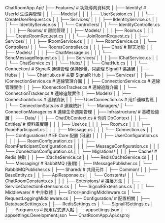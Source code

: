 ﻿ChatRoomApp.Api/
├── Features/                         # 功能導向資料夾
│   ├── Identity/                     # UserId 生成與管理
│   │   ├── Models/
│   │   │   ├── UserSession.cs
│   │   │   └── CreateUserRequest.cs
│   │   ├── Services/
│   │   │   ├── IIdentityService.cs
│   │   │   └── IdentityService.cs
│   │   └── Controllers/
│   │       └── IdentityController.cs
│   │
│   ├── Rooms/                        # 房間管理
│   │   ├── Models/
│   │   │   ├── Room.cs
│   │   │   ├── CreateRoomRequest.cs
│   │   │   └── JoinRoomRequest.cs
│   │   ├── Services/
│   │   │   ├── IRoomService.cs
│   │   │   └── RoomService.cs
│   │   └── Controllers/
│   │       └── RoomsController.cs
│   │
│   ├── Chat/                         # 聊天功能
│   │   ├── Models/
│   │   │   ├── ChatMessage.cs
│   │   │   └── SendMessageRequest.cs
│   │   ├── Services/
│   │   │   ├── IChatService.cs
│   │   │   └── ChatService.cs
│   │   └── Hubs/
│   │       └── ChatHub.cs
│   │
│   └── Connection/                   # SignalR 連線管理 保持輕量，只處理 SignalR 協議層
│        ├── Hubs/
│        │   └── ChatHub.cs                    # 主要 SignalR Hub
│        ├── Services/
│        │   ├── IConnectionService.cs         # 連線管理介面
│        │   ├── ConnectionService.cs          # 連線管理實作
│        │   ├── IConnectionTracker.cs         # 連線追蹤介面
│        │   └── ConnectionTracker.cs          # 連線追蹤實作
│        ├── Models/
│        │   ├── ConnectionInfo.cs             # 連線資訊
│        │   ├── UserConnection.cs             # 用戶連線對應
│        │   └── ConnectionStats.cs            # 連線統計
│        └── Managers/
│            └── ConnectionManager.cs          # 連線生命週期管理
│
├── Infrastructure/                   # 基礎設施層
│   ├── Data/
│   │   ├── ChatDbContext.cs         # 你的 DbContext
│   │   ├── Entities/                # 資料庫實體
│   │   │   ├── User.cs
│   │   │   ├── Room.cs
│   │   │   ├── RoomParticipant.cs
│   │   │   ├── Message.cs
│   │   │   └── Connection.cs
│   │   ├── Configurations/          # EF Core 配置 (可選)
│   │   │   ├── UserConfiguration.cs
│   │   │   ├── RoomConfiguration.cs
│   │   │   ├── RoomParticipantConfiguration.cs
│   │   │   ├── MessageConfiguration.cs
│   │   │   └── ConnectionConfiguration.cs
│   │   └── Migrations/
│   │
│   ├── Cache/                       # Redis 快取
│   │   ├── ICacheService.cs
│   │   └── RedisCacheService.cs
│   │
│   └── Messaging/                   # RabbitMQ (後期)
│       ├── IMessagePublisher.cs
│       └── RabbitMQPublisher.cs
│
├── Shared/                          # 共用元件
│   ├── Common/
│   │   ├── BaseEntity.cs
│   │   ├── ApiResponse.cs
│   │   └── Constants/
│   │       └── ChatRoomConstants.cs
│   │
│   ├── Extensions/                  # 擴展方法
│   │   ├── ServiceCollectionExtensions.cs
│   │   └── SignalRExtensions.cs
│   │
│   └── Middleware/                  # 中介軟體
│       ├── ErrorHandlingMiddleware.cs
│       └── RequestLoggingMiddleware.cs
│
├── Configuration/                   # 配置相關
│   ├── DatabaseSettings.cs
│   ├── RedisSettings.cs
│   └── SignalRSettings.cs
│
├── Program.cs                       # 應用程式進入點
├── appsettings.json
├── appsettings.Development.json
└── ChatRoomApp.Api.csproj